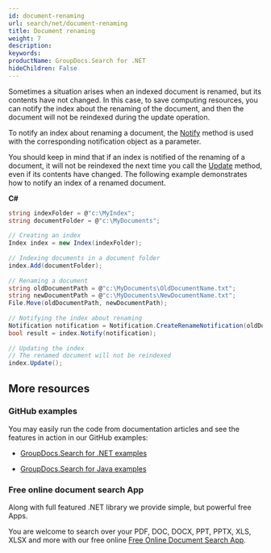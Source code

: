 ```yaml
---
id: document-renaming
url: search/net/document-renaming
title: Document renaming
weight: 7
description: 
keywords: 
productName: GroupDocs.Search for .NET
hideChildren: False
---
```

Sometimes a situation arises when an indexed document is renamed, but its contents have not changed. In this case, to save computing resources, you can notify the index about the renaming of the document, and then the document will not be reindexed during the update operation.

To notify an index about renaming a document, the [Notify](https://apireference.groupdocs.com/search/net/groupdocs.search/index/methods/notify) method is used with the corresponding notification object as a parameter.

You should keep in mind that if an index is notified of the renaming of a document, it will not be reindexed the next time you call the [Update](https://apireference.groupdocs.com/search/net/groupdocs.search/index/methods/update) method, even if its contents have changed. The following example demonstrates how to notify an index of a renamed document.

**C#**

```csharp
string indexFolder = @"c:\MyIndex";
string documentFolder = @"c:\MyDocuments";
   
// Creating an index
Index index = new Index(indexFolder);
   
// Indexing documents in a document folder
index.Add(documentFolder);
   
// Renaming a document
string oldDocumentPath = @"c:\MyDocuments\OldDocumentName.txt";
string newDocumentPath = @"c:\MyDocuments\NewDocumentName.txt";
File.Move(oldDocumentPath, newDocumentPath);
   
// Notifying the index about renaming
Notification notification = Notification.CreateRenameNotification(oldDocumentPath, newDocumentPath);
bool result = index.Notify(notification);
   
// Updating the index
// The renamed document will not be reindexed
index.Update();
```

## More resources

### GitHub examples

You may easily run the code from documentation articles and see the features in action in our GitHub examples:

*   [GroupDocs.Search for .NET examples](https://github.com/groupdocs-search/GroupDocs.Search-for-.NET)
    
*   [GroupDocs.Search for Java examples](https://github.com/groupdocs-search/GroupDocs.Search-for-Java)
    

### Free online document search App

Along with full featured .NET library we provide simple, but powerful free Apps.

You are welcome to search over your PDF, DOC, DOCX, PPT, PPTX, XLS, XLSX and more with our free online [Free Online Document Search App](https://products.groupdocs.app/search).
